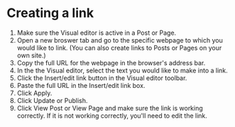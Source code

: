 # Creating a link

1. Make sure the Visual editor is active in a Post or Page.
2. Open a new broswer tab and go to the specific webpage to which you would like to link. (You can also create links to Posts or Pages on your own site.)
3. Copy the full URL for the webpage in the browser's address bar.
4. In the the Visual editor, select the text you would like to make into a link.
5. Click the Insert/edit link button in the Visual editor toolbar.
6. Paste the full URL in the Insert/edit link box.
7. Click Apply.
8. Click Update or Publish.
9. Click View Post or View Page and make sure the link is working correctly. If it is not working correctly, you'll need to edit the link.
